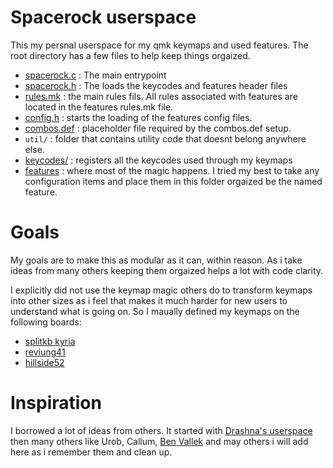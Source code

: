 # Spacerock userspace

This my persnal userspace for my qmk keymaps and used features. The root directory has a
few files to help keep things orgaized.

* [spacerock.c](spacerock.c) : The main entrypoint
* [spacerock.h](spacerock.h) : The loads the keycodes and features header files
* [rules.mk](rules.mk) : the main rules fils. All rules associated with features
  are located in the features rules.mk file.
* [config.h](config.h) : starts the loading of the features config files.
* [combos.def](combos.def) : placeholder file required by the combos.def setup.
* `util/` : folder that contains utility code that doesnt belong anywhere else.
* [keycodes/](keycodes/Readme.md) : registers all the keycodes used through my keymaps
* [features](features/Readme.md) : where most of the magic happens. I tried my best to take
  any configuration items and place them in this folder orgaized be the named feature.

# Goals
My goals are to make this as modular as it can, within reason. As i take ideas from many
others keeping them orgaized helps a lot with code clarity.

I explicitly did not use the keymap magic others do to transform keymaps into other sizes
as i feel that makes it much harder for new users to understand what is going on. So I
maually defined my keymaps on the following boards:

* [splitkb kyria](../../keyboards/splitkb/kyria/keymaps/spacerock)
* [reviung41](../../keyboards/reviung/reviung41/keymaps/spacerock)
* [hillside52](../../keyboards/hillside/52/keymaps/spacerock)

# Inspiration

I borrowed a lot of ideas from others. It started with
[Drashna's userspace](https://github.com/qmk/qmk_firmware/tree/master/users/drashna)
then many others like Urob, Callum, [Ben Vallek](https://www.youtube.com/watch?v=8wZ8FRwOzhU)
and may others i will add here as i remember them and clean up.
